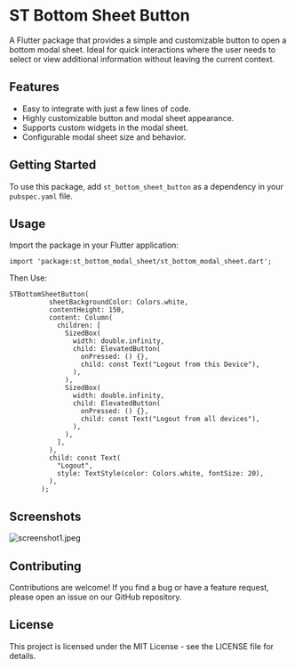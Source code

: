 
# ST Bottom Sheet Button

A Flutter package that provides a simple and customizable button to open a bottom modal sheet. Ideal for quick interactions where the user needs to select or view additional information without leaving the current context.

## Features

- Easy to integrate with just a few lines of code.
- Highly customizable button and modal sheet appearance.
- Supports custom widgets in the modal sheet.
- Configurable modal sheet size and behavior.

## Getting Started

To use this package, add `st_bottom_sheet_button` as a dependency in your `pubspec.yaml` file.

## Usage

Import the package in your Flutter application:

```
import 'package:st_bottom_modal_sheet/st_bottom_modal_sheet.dart';

```

Then Use:
```
STBottomSheetButton(
          sheetBackgroundColor: Colors.white,
          contentHeight: 150,
          content: Column(
            children: [
              SizedBox(
                width: double.infinity,
                child: ElevatedButton(
                  onPressed: () {},
                  child: const Text("Logout from this Device"),
                ),
              ),
              SizedBox(
                width: double.infinity,
                child: ElevatedButton(
                  onPressed: () {},
                  child: const Text("Logout from all devices"),
                ),
              ),
            ],
          ),
          child: const Text(
            "Logout",
            style: TextStyle(color: Colors.white, fontSize: 20),
          ),
        );
```

## Screenshots
![screenshot1.jpeg](https://freeimage.host/i/JXDU6ss)

## Contributing

Contributions are welcome! If you find a bug or have a feature request, please open an issue on our GitHub repository.

## License

This project is licensed under the MIT License - see the LICENSE file for details.
